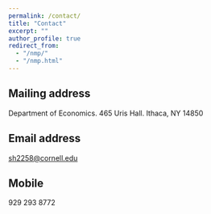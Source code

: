 ```yaml
---
permalink: /contact/
title: "Contact"
excerpt: ""
author_profile: true
redirect_from: 
  - "/nmp/"
  - "/nmp.html"
---
```



## Mailing address ##
Department of Economics. 
465 Uris Hall. 
Ithaca, NY 14850

## Email address ##
sh2258@cornell.edu

## Mobile ##
929 293 8772